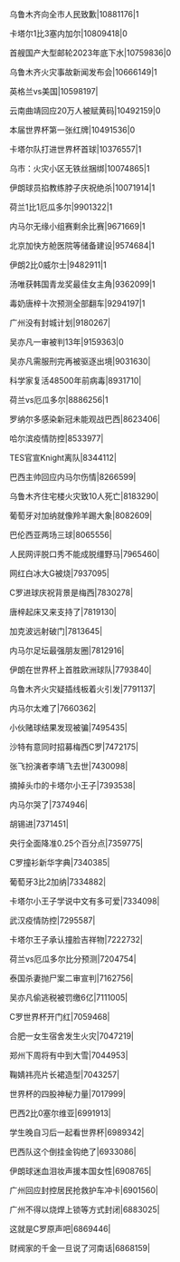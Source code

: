 乌鲁木齐向全市人民致歉|10881176|1

卡塔尔1比3塞内加尔|10809418|0

首艘国产大型邮轮2023年底下水|10759836|0

乌鲁木齐火灾事故新闻发布会|10666149|1

英格兰vs美国|10598197|

云南曲靖回应20万人被赋黄码|10492159|0

本届世界杯第一张红牌|10491536|0

卡塔尔队打进世界杯首球|10376557|1

乌市：火灾小区无铁丝捆绑|10074865|1

伊朗球员掐教练脖子庆祝绝杀|10071914|1

荷兰1比1厄瓜多尔|9901322|1

内马尔无缘小组赛剩余比赛|9671669|1

北京加快方舱医院等储备建设|9574684|1

伊朗2比0威尔士|9482911|1

汤唯获韩国青龙奖最佳女主角|9362099|1

毒奶唐梓十次预测全部翻车|9294197|1

广州没有封城计划|9180267|

吴亦凡一审被判13年|9159363|0

吴亦凡需服刑完再被驱逐出境|9031630|

科学家复活48500年前病毒|8931710|

荷兰vs厄瓜多尔|8886256|1

罗纳尔多感染新冠未能观战巴西|8623406|

哈尔滨疫情防控|8533977|

TES官宣Knight离队|8344112|

巴西主帅回应内马尔伤情|8266599|

乌鲁木齐住宅楼火灾致10人死亡|8183290|

葡萄牙对加纳就像羚羊踢大象|8082609|

巴伦西亚两场三球|8065556|

人民网评脱口秀不能成脱缰野马|7965460|

网红白冰大G被烧|7937095|

C罗进球庆祝背景是梅西|7830278|

唐梓起床又来支持了|7819130|

加克波远射破门|7813645|

内马尔足坛最强朋友圈|7812916|

伊朗在世界杯上首胜欧洲球队|7793840|

乌鲁木齐火灾疑插线板着火引发|7791137|

内马尔太难了|7660362|

小伙赌球结果发现被骗|7495435|

沙特有意同时招募梅西C罗|7472175|

张飞扮演者李靖飞去世|7430098|

摘掉头巾的卡塔尔小王子|7393538|

内马尔哭了|7374946|

胡锡进|7371451|

央行全面降准0.25个百分点|7359775|

C罗撞衫新华字典|7340385|

葡萄牙3比2加纳|7334882|

卡塔尔小王子学说中文有多可爱|7334098|

武汉疫情防控|7295587|

卡塔尔王子承认撞脸吉祥物|7222732|

荷兰vs厄瓜多尔比分预测|7204754|

泰国杀妻抛尸案二审宣判|7162756|

吴亦凡偷逃税被罚缴6亿|7111005|

C罗世界杯开门红|7059468|

合肥一女生宿舍发生火灾|7047219|

郑州下周将有中到大雪|7044953|

鞠婧祎亮片长裙造型|7043257|

世界杯的四股神秘力量|7017999|

巴西2比0塞尔维亚|6991913|

学生晚自习后一起看世界杯|6989342|

巴西队这个倒挂金钩绝了|6933086|

伊朗球迷血泪妆声援本国女性|6908765|

广州回应封控居民抢救护车冲卡|6901560|

广州不得以烧焊上锁等方式封闭|6883025|

这就是C罗原声吧|6869446|

财阀家的千金一旦说了河南话|6868159|

